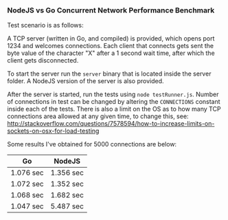 ### NodeJS vs Go Concurrent Network Performance Benchmark

Test scenario is as follows:

A TCP server (written in Go, and compiled) is provided, which opens port 1234 and welcomes connections. Each client that connects gets sent the byte value of the character "X" after a 1 second wait time, after which the client gets disconnected.

To start the server run the `server` binary that is located inside the server folder. A NodeJS version of the server is also provided.

After the server is started, run the tests using `node testRunner.js`. Number of connections in test can be changed by altering the `CONNECTIONS` constant inside each of the tests. There is also a limit on the OS as to how many TCP connections area allowed at any given time, to change this, see: http://stackoverflow.com/questions/7578594/how-to-increase-limits-on-sockets-on-osx-for-load-testing

Some results I've obtained for 5000 connections are below:

| Go        | NodeJS           |
| ------------- |:-------------:|
| 1.076 sec      | 1.356 sec |
| 1.072 sec      | 1.352 sec      |
| 1.068 sec      | 1.682 sec      |
| 1.047 sec      | 5.487 sec      |
